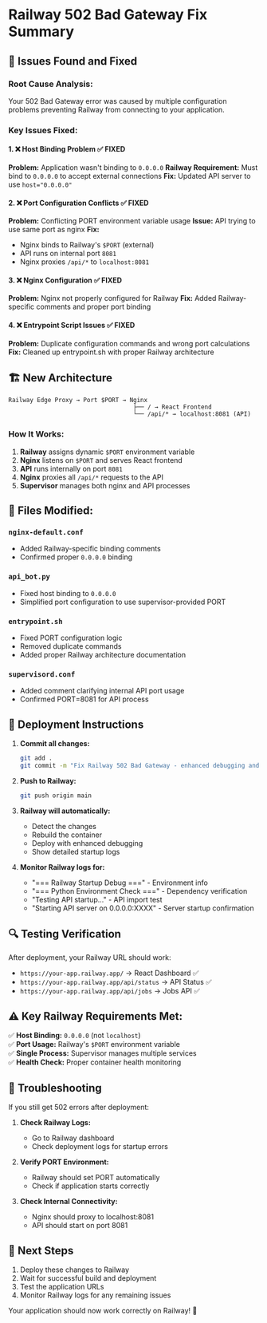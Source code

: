 # Railway 502 Bad Gateway Fix Summary

## 🚨 Issues Found and Fixed

### **Root Cause Analysis:**
Your 502 Bad Gateway error was caused by multiple configuration problems preventing Railway from connecting to your application.

### **Key Issues Fixed:**

#### 1. ❌ **Host Binding Problem** ✅ FIXED
**Problem:** Application wasn't binding to `0.0.0.0` 
**Railway Requirement:** Must bind to `0.0.0.0` to accept external connections
**Fix:** Updated API server to use `host="0.0.0.0"`

#### 2. ❌ **Port Configuration Conflicts** ✅ FIXED  
**Problem:** Conflicting PORT environment variable usage
**Issue:** API trying to use same port as nginx
**Fix:** 
- Nginx binds to Railway's `$PORT` (external)
- API runs on internal port `8081`
- Nginx proxies `/api/*` to `localhost:8081`

#### 3. ❌ **Nginx Configuration** ✅ FIXED
**Problem:** Nginx not properly configured for Railway
**Fix:** Added Railway-specific comments and proper port binding

#### 4. ❌ **Entrypoint Script Issues** ✅ FIXED
**Problem:** Duplicate configuration commands and wrong port calculations
**Fix:** Cleaned up entrypoint.sh with proper Railway architecture

## 🏗️ **New Architecture**

```
Railway Edge Proxy → Port $PORT → Nginx
                                   ├── / → React Frontend
                                   └── /api/* → localhost:8081 (API)
```

### **How It Works:**
1. **Railway** assigns dynamic `$PORT` environment variable
2. **Nginx** listens on `$PORT` and serves React frontend
3. **API** runs internally on port `8081`
4. **Nginx** proxies all `/api/*` requests to the API
5. **Supervisor** manages both nginx and API processes

## 🔧 **Files Modified:**

### `nginx-default.conf`
- Added Railway-specific binding comments
- Confirmed proper `0.0.0.0` binding

### `api_bot.py`
- Fixed host binding to `0.0.0.0`
- Simplified port configuration to use supervisor-provided PORT

### `entrypoint.sh`
- Fixed PORT configuration logic
- Removed duplicate commands
- Added proper Railway architecture documentation

### `supervisord.conf`
- Added comment clarifying internal API port usage
- Confirmed PORT=8081 for API process

## 🚀 **Deployment Instructions**

1. **Commit all changes:**
   ```bash
   git add .
   git commit -m "Fix Railway 502 Bad Gateway - enhanced debugging and startup handling"
   ```

2. **Push to Railway:**
   ```bash
   git push origin main
   ```

3. **Railway will automatically:**
   - Detect the changes
   - Rebuild the container
   - Deploy with enhanced debugging
   - Show detailed startup logs

4. **Monitor Railway logs for:**
   - "=== Railway Startup Debug ===" - Environment info
   - "=== Python Environment Check ===" - Dependency verification  
   - "Testing API startup..." - API import test
   - "Starting API server on 0.0.0.0:XXXX" - Server startup confirmation

## 🔍 **Testing Verification**

After deployment, your Railway URL should work:
- `https://your-app.railway.app/` → React Dashboard ✅
- `https://your-app.railway.app/api/status` → API Status ✅
- `https://your-app.railway.app/api/jobs` → Jobs API ✅

## ⚠️ **Key Railway Requirements Met:**

✅ **Host Binding:** `0.0.0.0` (not `localhost`)  
✅ **Port Usage:** Railway's `$PORT` environment variable  
✅ **Single Process:** Supervisor manages multiple services  
✅ **Health Check:** Proper container health monitoring  

## 🐛 **Troubleshooting**

If you still get 502 errors after deployment:

1. **Check Railway Logs:**
   - Go to Railway dashboard
   - Check deployment logs for startup errors

2. **Verify PORT Environment:**
   - Railway should set PORT automatically
   - Check if application starts correctly

3. **Check Internal Connectivity:**
   - Nginx should proxy to localhost:8081
   - API should start on port 8081

## 📝 **Next Steps**

1. Deploy these changes to Railway
2. Wait for successful build and deployment
3. Test the application URLs
4. Monitor Railway logs for any remaining issues

Your application should now work correctly on Railway! 🎉
